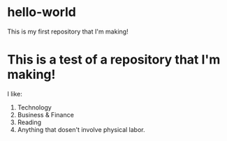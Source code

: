 # hello-world
This is my first repository that I'm making!

# This is a test of a repository that I'm making!

I like:
1. Technology
2. Business & Finance
3. Reading
4. Anything that dosen't involve physical labor.
